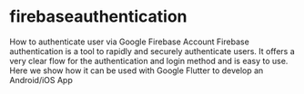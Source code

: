 # firebaseauthentication
How to authenticate user via Google Firebase Account
Firebase authentication is a tool to rapidly and securely authenticate users. 
It offers a very clear flow for the authentication and login method and is easy to use.
Here we show how it can be used with Google Flutter to develop an Android/iOS App

